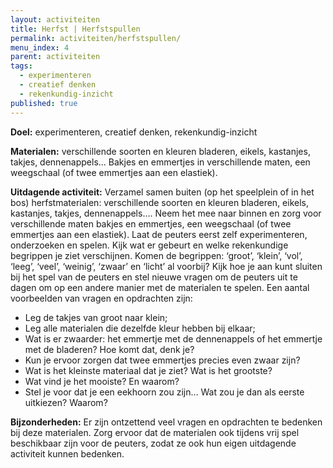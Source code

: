 ```yaml
---
layout: activiteiten
title: Herfst | Herfstspullen
permalink: activiteiten/herfstspullen/
menu_index: 4
parent: activiteiten
tags:
  - experimenteren
  - creatief denken
  - rekenkundig-inzicht
published: true
---
```


**Doel:** experimenteren, creatief denken, rekenkundig-inzicht

<p style="margin-top: 10px;"/>

**Materialen:** verschillende soorten en kleuren bladeren, eikels, kastanjes, takjes, dennenappels… Bakjes en emmertjes in verschillende maten, een weegschaal (of twee emmertjes aan een elastiek).

<p style="margin-top: 10px;"/>

**Uitdagende activiteit:** Verzamel samen buiten (op het speelplein of in het bos) herfstmaterialen: verschillende soorten en kleuren bladeren, eikels, kastanjes, takjes, dennenappels…. Neem het mee naar binnen en zorg voor verschillende maten bakjes en emmertjes, een weegschaal (of twee emmertjes aan een elastiek). Laat de peuters eerst zelf experimenteren, onderzoeken en spelen. Kijk wat er gebeurt en welke rekenkundige begrippen je ziet verschijnen. Komen de begrippen: ‘groot’, ‘klein’, ‘vol’, ‘leeg’, ‘veel’, ‘weinig’, ‘zwaar’ en ‘licht’ al voorbij? Kijk hoe je aan kunt sluiten bij het spel van de peuters en stel nieuwe vragen om de peuters uit te dagen om op een andere manier met de materialen te spelen. Een aantal voorbeelden van vragen en opdrachten zijn:
-	Leg de takjes van groot naar klein;
-	Leg alle materialen die dezelfde kleur hebben bij elkaar;
-	Wat is er zwaarder: het emmertje met de dennenappels of het emmertje met de bladeren? 
    Hoe komt dat, denk je?
-	Kun je ervoor zorgen dat twee emmertjes precies even zwaar zijn?
-	Wat is het kleinste materiaal dat je ziet? Wat is het grootste?
-	Wat vind je het mooiste? En waarom?
-	Stel je voor dat je een eekhoorn zou zijn… Wat zou je dan als eerste uitkiezen? Waarom?

<p style="margin-top: 10px;"/>

**Bijzonderheden:** Er zijn ontzettend veel vragen en opdrachten te bedenken bij deze materialen. Zorg ervoor dat de materialen ook tijdens vrij spel beschikbaar zijn voor de peuters, zodat ze ook hun eigen uitdagende activiteit kunnen bedenken.
